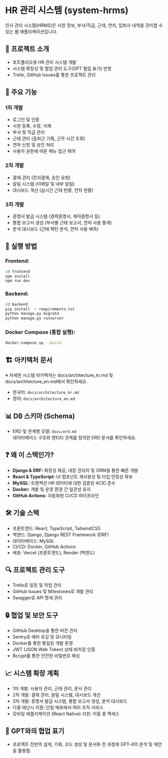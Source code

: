 # HR 관리 시스템 (system-hrms)

인사 관리 시스템(HRMS)은 사원 정보, 부서/직급, 근태, 연차, 입퇴사 내역을 관리할 수 있는 웹 애플리케이션입니다.

## 🚀 프로젝트 소개
- 포트폴리오용 HR 관리 시스템 개발
- 시스템 확장성 및 협업 관리 도구(GPT 협업 표기) 반영
- Trello, GitHub Issues를 통한 프로젝트 관리

## 📌 주요 기능
### 1차 개발
- 로그인 및 인증
- 사원 등록, 수정, 삭제
- 부서 및 직급 관리
- 근태 관리 (출퇴근 기록, 근무 시간 조회)
- 연차 신청 및 승인 처리
- 사용자 권한에 따른 메뉴 접근 제어

### 2차 개발
- 결재 관리 (전자결재, 승인 요청)
- 알림 시스템 (이메일 및 내부 알림)
- 대시보드 개선 (실시간 근태 현황, 연차 현황)

### 3차 개발
- 증명서 발급 시스템 (경력증명서, 재직증명서 등)
- 통합 보고서 생성 (부서별 근태 보고서, 연차 사용 통계)
- 분석 대시보드 (근태 패턴 분석, 연차 사용 예측)


## 🔧 실행 방법
### Frontend:
```bash
cd frontend
npm install
npm run dev
```

### Backend:
```bash
cd backend
pip install -r requirements.txt
python manage.py migrate
python manage.py runserver
```

### Docker Compose (통합 실행):
```bash
docker-compose up --build
```

## 🏗️ 아키텍처 문서
※ 자세한 시스템 아키텍처는 docs/architecture_kr.md 및 docs/architecture_en.md에서 확인하세요.
- 한국어: `docs/architecture_kr.md`
- 영어: `docs/architecture_en.md`

## 📊 DB 스키마 (Schema)
- ERD 및 관계형 모델: `docs/erd.md`  
  데이터베이스 구조와 엔티티 관계를 정의한 ERD 문서를 확인하세요.

## ❓ 왜 이 스택인가?
- **Django & DRF:** 확장성 제공, 내장 관리자 및 ORM을 통한 빠른 개발
- **React & TypeScript:** UI 컴포넌트 재사용성 및 타입 안정성 확보
- **MySQL:** 트랜잭션 HR 데이터에 대한 검증된 ACID 준수
- **Docker:** 개발 및 운영 환경 간 일관성 유지
- **GitHub Actions:** 자동화된 CI/CD 파이프라인
  
## 🛠 기술 스택
- 프론트엔드: React, TypeScript, TailwindCSS
- 백엔드: Django, Django REST Framework (DRF)
- 데이터베이스: MySQL
- CI/CD: Docker, GitHub Actions
- 배포: Vercel (프론트엔드), Render (백엔드)

## 🔍 프로젝트 관리 도구
- Trello로 일정 및 작업 관리
- GitHub Issues 및 Milestones로 개발 관리
- Swagger로 API 명세 관리

## 🔒 협업 및 보안 도구
- GitHub Desktop을 통한 버전 관리
- Sentry로 에러 로깅 및 모니터링
- Docker를 통한 통일된 개발 환경
- JWT (JSON Web Token) 상태 비저장 인증
- Bcrypt를 통한 안전한 비밀번호 해싱

## 📈 시스템 확장 계획
- 1차 개발: 사용자 관리, 근태 관리, 문서 관리
- 2차 개발: 결재 관리, 알림 시스템, 대시보드 개선
- 3차 개발: 증명서 발급 시스템, 통합 보고서 생성, 분석 대시보드
- 다중 테넌시 지원: 단일 배포에서 여러 조직 서비스
- 모바일 애플리케이션 (React Native) 지원: 이동 중 액세스

## 🤝 GPT와의 협업 표기
- 프로젝트 전반의 설계, 기획, 코드 생성 및 문서화 전 과정에 GPT-4의 분석 및 제안을 활용함.
